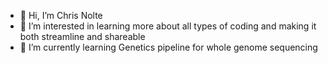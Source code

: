 - 👋 Hi, I’m Chris Nolte
- 👀 I’m interested in learning more about all types of coding and making it both streamline and shareable
- 🌱 I’m currently learning Genetics pipeline for whole genome sequencing


<!---
CR-Nolte/CR-Nolte is a ✨ special ✨ repository because its `README.md` (this file) appears on your GitHub profile.
You can click the Preview link to take a look at your changes.
--->
